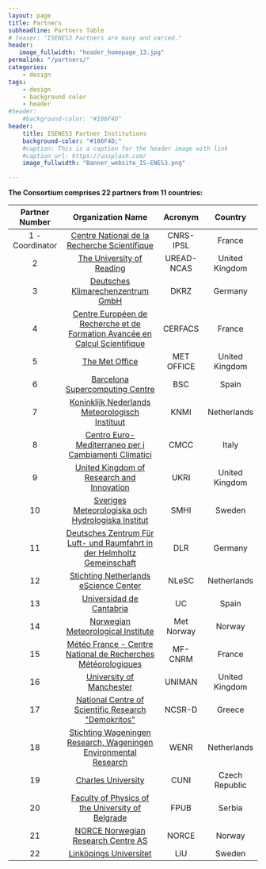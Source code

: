 ```yaml
---
layout: page
title: Partners
subheadline: Partners Table
# teaser: "ISENES3 Partners are many and varied."
header:
   image_fullwidth: "header_homepage_13.jpg"
permalink: "/partners/"
categories:
    - design
tags:
    - design
    - background color
    - header
#header:
    #background-color: "#186F4D"
header:
    title: ISENES3 Partner Institutions
    background-color: "#186F4D;"
    #caption: This is a caption for the header image with link
    #caption_url: https://unsplash.com/
    image_fullwidth: "Banner_website_IS-ENES3.png"

---
```


**The Consortium comprises 22 partners from 11 countries:**

Partner Number  | Organization Name | Acronym | Country
:--------------:|:-----------------:|:-------:|:-------:
1 - Coordinator | [Centre National de la Recherche Scientifique](https://valeriupredoi.github.io/partners-detailed#cnrs-ipsl) | CNRS-IPSL | France
2 | [The University of Reading](https://valeriupredoi.github.io/partners-detailed#uread) | UREAD-NCAS | United Kingdom
3 | [Deutsches Klimarechenzentrum GmbH](https://valeriupredoi.github.io/partners-detailed#dkrz) | DKRZ | Germany
4 | [Centre Européen de Recherche et de Formation Avancée en Calcul Scientifique](https://valeriupredoi.github.io/partners-detailed#cerfacs) | CERFACS | France
5 | [The Met Office](https://valeriupredoi.github.io/partners-detailed#metoffice) | MET OFFICE | United Kingdom
6 | [Barcelona Supercomputing Centre](https://valeriupredoi.github.io/partners-detailed#bsc) | BSC | Spain
7 | [Koninklijk Nederlands Meteorologisch Instituut](https://valeriupredoi.github.io/partners-detailed#knmi) | KNMI | Netherlands
8 | [Centro Euro-Mediterraneo per i Cambiamenti Climatici](https://valeriupredoi.github.io/partners-detailed#cmcc) | CMCC | Italy
9 | [United Kingdom of Research and Innovation](https://valeriupredoi.github.io/partners-detailed#ukri) | UKRI | United Kingdom
10 | [Sveriges Meteorologiska och Hydrologiska Institut](https://valeriupredoi.github.io/partners-detailed#smhi) | SMHI | Sweden
11 | [Deutsches Zentrum Für Luft- und Raumfahrt in der Helmholtz Gemeinschaft](https://valeriupredoi.github.io/partners-detailed#dlr) | DLR | Germany
12 | [Stichting Netherlands eScience Center](https://valeriupredoi.github.io/partners-detailed#nlesc) | NLeSC | Netherlands
13 | [Universidad de Cantabria](https://valeriupredoi.github.io/partners-detailed#uc) | UC | Spain
14 | [Norwegian Meteorological Institute](https://valeriupredoi.github.io/partners-detailed#metnorway) | Met Norway | Norway
15 | [Météo France - Centre National de Recherches Météorologiques](https://valeriupredoi.github.io/partners-detailed#mf) | MF-CNRM | France
16 | [University of Manchester](https://valeriupredoi.github.io/partners-detailed#uniman) | UNIMAN | United Kingdom
17 | [National Centre of Scientific Research "Demokritos"](https://valeriupredoi.github.io/partners-detailed#ncsr) | NCSR-D | Greece 
18 | [Stichting Wageningen Research, Wageningen Environmental Research](https://valeriupredoi.github.io/partners-detailed#wenr) | WENR | Netherlands
19 | [Charles University](https://valeriupredoi.github.io/partners-detailed#cuni) | CUNI | Czech Republic
20 | [Faculty of Physics of the University of Belgrade](https://valeriupredoi.github.io/partners-detailed#fpub) | FPUB | Serbia
21 | [NORCE Norwegian Research Centre AS](https://valeriupredoi.github.io/partners-detailed#norce) | NORCE | Norway
22 | [Linköpings Universitet](https://valeriupredoi.github.io/partners-detailed#liu) | LiU | Sweden
